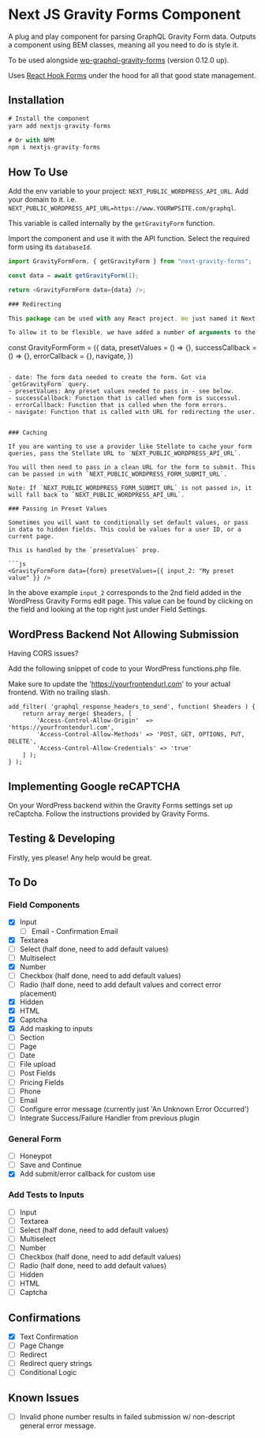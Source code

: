 # Next JS Gravity Forms Component

A plug and play component for parsing GraphQL Gravity Form data. Outputs a component using BEM classes, meaning all you need to do is style it.

To be used alongside [wp-graphql-gravity-forms](https://github.com/harness-software/wp-graphql-gravity-forms) (version 0.12.0 up).

Uses [React Hook Forms](https://react-hook-form.com/) under the hood for all that good state management.

## Installation

```js
# Install the component
yarn add nextjs-gravity-forms

# Or with NPM
npm i nextjs-gravity-forms
```

## How To Use

Add the env variable to your project: `NEXT_PUBLIC_WORDPRESS_API_URL`. Add your domain to it. i.e.
`NEXT_PUBLIC_WORDPRESS_API_URL=https://www.YOURWPSITE.com/graphql`.

This variable is called internally by the `getGravityForm` function.

Import the component and use it with the API function. Select the required form using its `databaseId`.

```js
import GravityFormForm, { getGravityForm } from "next-gravity-forms";

const data = await getGravityForm(1);

return <GravityFormForm data={data} />;

### Redirecting

This package can be used with any React project. We just named it Next, because we use it with Next projects.

To allow it to be flexible, we have added a number of arguments to the main component.

```

const GravityFormForm = ({
data,
presetValues = () => {},
successCallback = () => {},
errorCallback = {},
navigate,
})

````

- date: The form data needed to create the form. Got via `getGravityForm` query.
- presetValues: Any preset values needed to pass in - see below.
- successCallback: Function that is called when form is successul.
- errorCallback: Function that is called when the form errors.
- navigate: Function that is called with URL for redirecting the user.


### Caching

If you are wanting to use a provider like Stellate to cache your form queries, pass the Stellate URL to `NEXT_PUBLIC_WORDPRESS_API_URL`.

You will then need to pass in a clean URL for the form to submit. This can be passed in with `NEXT_PUBLIC_WORDPRESS_FORM_SUBMIT_URL`.

Note: If `NEXT_PUBLIC_WORDPRESS_FORM_SUBMIT_URL` is not passed in, it will fall back to `NEXT_PUBLIC_WORDPRESS_API_URL`.

### Passing in Preset Values

Sometimes you will want to conditionally set default values, or pass in data to hidden fields. This could be values for a user ID, or a current page.

This is handled by the `presetValues` prop.

```js
<GravityFormForm data={form} presetValues={{ input_2: "My preset value" }} />
````

In the above example `input_2` corresponds to the 2nd field added in the WordPress Gravity Forms edit page. This value can be found by clicking on the field and looking at the top right just under Field Settings.

## WordPress Backend Not Allowing Submission

Having CORS issues?

Add the following snippet of code to your WordPress functions.php file.

Make sure to update the 'https://yourfrontendurl.com' to your actual frontend. With no trailing slash.

```
add_filter( 'graphql_response_headers_to_send', function( $headers ) {
	return array_merge( $headers, [
		'Access-Control-Allow-Origin'  => 'https://yourfrontendurl.com',
		'Access-Control-Allow-Methods' => 'POST, GET, OPTIONS, PUT, DELETE',
		'Access-Control-Allow-Credentials' => 'true'
	] );
} );
```

## Implementing Google reCAPTCHA

On your WordPress backend within the Gravity Forms settings set up reCaptcha. Follow the instructions provided by Gravity Forms.

## Testing & Developing

Firstly, yes please! Any help would be great.

## To Do

### Field Components

- [x] Input
  - [ ] Email - Confirmation Email
- [x] Textarea
- [ ] Select (half done, need to add default values)
- [ ] Multiselect
- [x] Number
- [ ] Checkbox (half done, need to add default values)
- [ ] Radio (half done, need to add default values and correct error placement)
- [x] Hidden
- [x] HTML
- [x] Captcha
- [x] Add masking to inputs
- [ ] Section
- [ ] Page
- [ ] Date
- [ ] File upload
- [ ] Post Fields
- [ ] Pricing Fields
- [ ] Phone
- [ ] Email
- [ ] Configure error message (currently just 'An Unknown Error Occurred')
- [ ] Integrate Success/Failure Handler from previous plugin

### General Form

- [ ] Honeypot
- [ ] Save and Continue
- [x] Add submit/error callback for custom use

### Add Tests to Inputs

- [ ] Input
- [ ] Textarea
- [ ] Select (half done, need to add default values)
- [ ] Multiselect
- [ ] Number
- [ ] Checkbox (half done, need to add default values)
- [ ] Radio (half done, need to add default values)
- [ ] Hidden
- [ ] HTML
- [ ] Captcha

## Confirmations

- [x] Text Confirmation
- [ ] Page Change
- [ ] Redirect
- [ ] Redirect query strings
- [ ] Conditional Logic

## Known Issues

- [ ] Invalid phone number results in failed submission w/ non-descript general error message.
